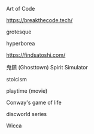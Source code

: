 Art of Code

https://breakthecode.tech/

grotesque

hyperborea

https://findsatoshi.com/

 鬼鎮 (Ghosttown) Spirit Simulator 

stoicism

playtime (movie)

Conway's game of life

discworld series

Wicca

